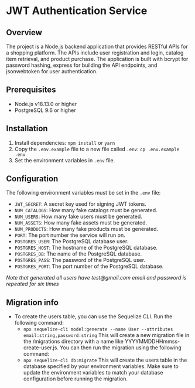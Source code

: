 # JWT Authentication Service

## Overview
The project is a Node.js backend application that provides RESTful APIs for a shopping platform. The APIs include user registration and login, catalog item retrieval, and product purchase. The application is built with bcrypt for password hashing, express for building the API endpoints, and jsonwebtoken for user authentication.

## Prerequisites
- Node.js v18.13.0 or higher
- PostgreSQL 9.6 or higher

## Installation
1. Install dependencies: `npm install` or `yarn`
2. Copy the `.env.example` file to a new file called `.env`: `cp .env.example .env`
3. Set the environment variables in `.env` file.

## Configuration
The following environment variables must be set in the `.env` file:
- `JWT_SECRET`: A secret key used for signing JWT tokens.
- `NUM_CATALOGS`: How many fake catalogs must be generated.
- `NUM_USERS`: How many fake users must be generated.
- `NUM_ASSETS`: How many fake assets must be generated.
- `NUM_PRODUCTS`: How many fake products must be generated.  
- `PORT`: The port number the service will run on.
- `POSTGRES_USER`: The PostgreSQL database user.
- `POSTGRES_HOST`: The hostname of the PostgreSQL database.
- `POSTGRES_DB`: The name of the PostgreSQL database.
- `POSTGRES_PASS`: The password of the PostgreSQL user.
- `POSTGRES_PORT`: The port number of the PostgreSQL database.

*Note that generated all users have test<number>@gmail.com email and password is repeated <number> for six times*

## Migration info
- To create the users table, you can use the Sequelize CLI. Run the following command:
    - `npx sequelize-cli model:generate --name User --attributes email:string,password:string`
    This will create a new migration file in the /migrations directory with a name like YYYYMMDDHHmmss-create-user.js. You can then run the migration using the following command:
    - `npx sequelize-cli db:migrate`
    This will create the users table in the database specified by your environment variables. Make sure to update the environment variables to match your database configuration before running the migration.